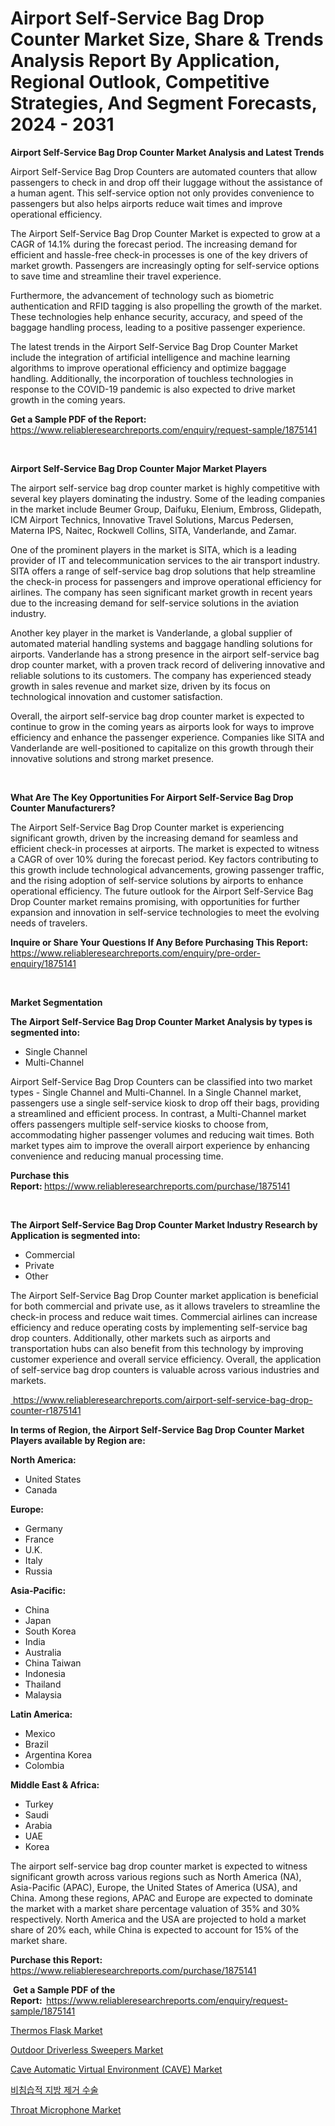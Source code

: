 <p><h1>Airport Self-Service Bag Drop Counter Market Size, Share & Trends Analysis Report By Application, Regional Outlook, Competitive Strategies, And Segment Forecasts, 2024 - 2031</h1></p><p><strong>Airport Self-Service Bag Drop Counter Market Analysis and Latest Trends</strong></p>
<p><p>Airport Self-Service Bag Drop Counters are automated counters that allow passengers to check in and drop off their luggage without the assistance of a human agent. This self-service option not only provides convenience to passengers but also helps airports reduce wait times and improve operational efficiency.</p><p>The Airport Self-Service Bag Drop Counter Market is expected to grow at a CAGR of 14.1% during the forecast period. The increasing demand for efficient and hassle-free check-in processes is one of the key drivers of market growth. Passengers are increasingly opting for self-service options to save time and streamline their travel experience.</p><p>Furthermore, the advancement of technology such as biometric authentication and RFID tagging is also propelling the growth of the market. These technologies help enhance security, accuracy, and speed of the baggage handling process, leading to a positive passenger experience.</p><p>The latest trends in the Airport Self-Service Bag Drop Counter Market include the integration of artificial intelligence and machine learning algorithms to improve operational efficiency and optimize baggage handling. Additionally, the incorporation of touchless technologies in response to the COVID-19 pandemic is also expected to drive market growth in the coming years.</p></p>
<p><strong>Get a Sample PDF of the Report:&nbsp;</strong> <a href="https://www.reliableresearchreports.com/enquiry/request-sample/1875141">https://www.reliableresearchreports.com/enquiry/request-sample/1875141</a></p>
<p>&nbsp;</p>
<p><strong>Airport Self-Service Bag Drop Counter Major Market Players</strong></p>
<p><p>The airport self-service bag drop counter market is highly competitive with several key players dominating the industry. Some of the leading companies in the market include Beumer Group, Daifuku, Elenium, Embross, Glidepath, ICM Airport Technics, Innovative Travel Solutions, Marcus Pedersen, Materna IPS, Naitec, Rockwell Collins, SITA, Vanderlande, and Zamar.</p><p>One of the prominent players in the market is SITA, which is a leading provider of IT and telecommunication services to the air transport industry. SITA offers a range of self-service bag drop solutions that help streamline the check-in process for passengers and improve operational efficiency for airlines. The company has seen significant market growth in recent years due to the increasing demand for self-service solutions in the aviation industry.</p><p>Another key player in the market is Vanderlande, a global supplier of automated material handling systems and baggage handling solutions for airports. Vanderlande has a strong presence in the airport self-service bag drop counter market, with a proven track record of delivering innovative and reliable solutions to its customers. The company has experienced steady growth in sales revenue and market size, driven by its focus on technological innovation and customer satisfaction.</p><p>Overall, the airport self-service bag drop counter market is expected to continue to grow in the coming years as airports look for ways to improve efficiency and enhance the passenger experience. Companies like SITA and Vanderlande are well-positioned to capitalize on this growth through their innovative solutions and strong market presence.</p></p>
<p>&nbsp;</p>
<p><strong>What Are The Key Opportunities For Airport Self-Service Bag Drop Counter Manufacturers?</strong></p>
<p><p>The Airport Self-Service Bag Drop Counter market is experiencing significant growth, driven by the increasing demand for seamless and efficient check-in processes at airports. The market is expected to witness a CAGR of over 10% during the forecast period. Key factors contributing to this growth include technological advancements, growing passenger traffic, and the rising adoption of self-service solutions by airports to enhance operational efficiency. The future outlook for the Airport Self-Service Bag Drop Counter market remains promising, with opportunities for further expansion and innovation in self-service technologies to meet the evolving needs of travelers.</p></p>
<p><strong>Inquire or Share Your Questions If Any Before Purchasing This Report:</strong> <a href="https://www.reliableresearchreports.com/enquiry/pre-order-enquiry/1875141">https://www.reliableresearchreports.com/enquiry/pre-order-enquiry/1875141</a></p>
<p>&nbsp;</p>
<p><strong>Market Segmentation</strong></p>
<p><strong>The Airport Self-Service Bag Drop Counter Market Analysis by types is segmented into:</strong></p>
<p><ul><li>Single Channel</li><li>Multi-Channel</li></ul></p>
<p><p>Airport Self-Service Bag Drop Counters can be classified into two market types - Single Channel and Multi-Channel. In a Single Channel market, passengers use a single self-service kiosk to drop off their bags, providing a streamlined and efficient process. In contrast, a Multi-Channel market offers passengers multiple self-service kiosks to choose from, accommodating higher passenger volumes and reducing wait times. Both market types aim to improve the overall airport experience by enhancing convenience and reducing manual processing time.</p></p>
<p><strong>Purchase this Report:&nbsp;</strong><a href="https://www.reliableresearchreports.com/purchase/1875141">https://www.reliableresearchreports.com/purchase/1875141</a></p>
<p>&nbsp;</p>
<p><strong>The Airport Self-Service Bag Drop Counter Market Industry Research by Application is segmented into:</strong></p>
<p><ul><li>Commercial</li><li>Private</li><li>Other</li></ul></p>
<p><p>The Airport Self-Service Bag Drop Counter market application is beneficial for both commercial and private use, as it allows travelers to streamline the check-in process and reduce wait times. Commercial airlines can increase efficiency and reduce operating costs by implementing self-service bag drop counters. Additionally, other markets such as airports and transportation hubs can also benefit from this technology by improving customer experience and overall service efficiency. Overall, the application of self-service bag drop counters is valuable across various industries and markets.</p></p>
<p><a href="https://www.reliableresearchreports.com/airport-self-service-bag-drop-counter-r1875141">&nbsp;https://www.reliableresearchreports.com/airport-self-service-bag-drop-counter-r1875141</a></p>
<p><strong>In terms of Region, the Airport Self-Service Bag Drop Counter Market Players available by Region are:</strong></p>
<p>
    <p> <strong> North America: </strong>
        <ul>
            <li>United States</li>
            <li>Canada</li>
        </ul>
        </p> 
    <p> <strong> Europe: </strong>
        <ul>
            <li>Germany</li>
            <li>France</li>
            <li>U.K.</li>
            <li>Italy</li>
            <li>Russia</li>
        </ul>
        </p> 
    <p> <strong> Asia-Pacific: </strong>
        <ul>
            <li>China</li>
            <li>Japan</li>
            <li>South Korea</li>
            <li>India</li>
            <li>Australia</li>
            <li>China Taiwan</li>
            <li>Indonesia</li>
            <li>Thailand</li>
            <li>Malaysia</li>
        </ul>
        </p> 
    <p> <strong> Latin America: </strong>
        <ul>
            <li>Mexico</li>
            <li>Brazil</li>
            <li>Argentina Korea</li>
            <li>Colombia</li>
        </ul>
        </p> 
    <p> <strong> Middle East & Africa: </strong>
        <ul>
            <li>Turkey</li>
            <li>Saudi</li>
            <li>Arabia</li>
            <li>UAE</li>
            <li>Korea</li>
        </ul>
    </p>
    </p>
<p><p>The airport self-service bag drop counter market is expected to witness significant growth across various regions such as North America (NA), Asia-Pacific (APAC), Europe, the United States of America (USA), and China. Among these regions, APAC and Europe are expected to dominate the market with a market share percentage valuation of 35% and 30% respectively. North America and the USA are projected to hold a market share of 20% each, while China is expected to account for 15% of the market share.</p></p>
<p><strong>Purchase this Report: </strong><a href="https://www.reliableresearchreports.com/purchase/1875141">https://www.reliableresearchreports.com/purchase/1875141</a></p>
<p>&nbsp;<strong>Get a Sample PDF of the Report:&nbsp;&nbsp;</strong><a href="https://www.reliableresearchreports.com/enquiry/request-sample/1875141">https://www.reliableresearchreports.com/enquiry/request-sample/1875141</a></p>
<p><strong></strong></p>
<p><p><a href="https://medium.com/@richard.james09789/thermos-flask-market-a-global-and-regional-analysis-focus-on-region-country-level-analysis-and-e280d7a320c3">Thermos Flask Market</a></p><p><a href="https://github.com/jakobeblake56/Market-Research-Report-List-1/blob/main/outdoor-driverless-sweepers-market.md">Outdoor Driverless Sweepers Market</a></p><p><a href="https://github.com/JosephWillisbXXgf/Market-Research-Report-List-1/blob/main/cave-automatic-virtual-environment-cave-market.md">Cave Automatic Virtual Environment (CAVE) Market</a></p><p><a href="https://medium.com/@iarhbiqv81/%EB%B9%84%EC%B9%A8%EC%8A%B5%EC%A0%81-%EC%A7%80%EB%B0%A9-%EC%A0%9C%EA%B1%B0-%EC%88%98%EC%88%A0-%EC%8B%9C%EC%9E%A5-%EA%B7%9C%EB%AA%A8-%EC%A0%90%EC%9C%A0%EC%9C%A8-%EB%B0%8F-%ED%8A%B8%EB%A0%8C%EB%93%9C-%EB%B6%84%EC%84%9D-%EB%B3%B4%EA%B3%A0%EC%84%9C-%EC%B5%9C%EC%A2%85-%EC%82%AC%EC%9A%A9%EC%B2%98-%EB%B3%91%EC%9B%90-%EB%AF%B8%EC%9A%A9%EC%8B%A4-%EA%B8%B0%ED%83%80-%EC%9B%90%EC%9E%90%EC%9E%AC%EB%B3%84-%EB%B0%8F-2031%EB%85%84%EA%B9%8C%EC%A7%80%EC%9D%98-%EC%98%88%EC%B8%A1-e422465438e4">비침습적 지방 제거 수술</a></p><p><a href="https://medium.com/@rachel.baile55467/throat-microphone-market-investigation-industry-evolution-and-forecast-till-2031-35b52800c327">Throat Microphone Market</a></p></p>